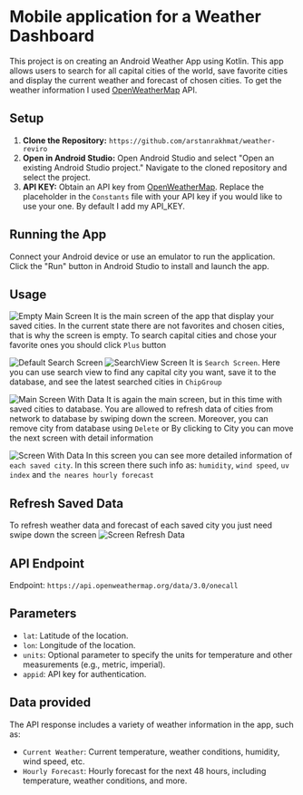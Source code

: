 # Mobile application for a Weather Dashboard

This project is on creating an Android Weather App using Kotlin. This app allows users to search for
all capital cities of the world, save favorite cities
and display the current weather and forecast of chosen cities. To get the weather information I
used <a href="https://openweathermap.org" target="_blank">OpenWeatherMap</a> API.

## Setup

1. **Clone the Repository:** `https://github.com/arstanrakhmat/weather-reviro`
2. **Open in Android Studio:** Open Android Studio and select "Open an existing Android Studio
   project." Navigate to the cloned repository and select the project.
3. **API KEY:** Obtain an API key from <a href="https://openweathermap.org" target="_blank">
   OpenWeatherMap</a>. Replace the placeholder in the `Constants` file with your API key if you
   would like to use your one. By default I add my API_KEY.

## Running the App

Connect your Android device or use an emulator to run the application. Click the "Run" button in
Android Studio to install and launch the app.

## Usage

![Empty Main Screen](app/src/main/res/drawable/empty_main_screen.png?raw=true)
It is the main screen of the app that display your saved cities. In the current state there are not
favorites and chosen cities, that is why the screen is empty. To search capital cities and chose
your favorite ones you should click `Plus` button

![Default Search Screen](app/src/main/res/drawable/default_search_screen.png?raw=true)
![SearchView Screen](app/src/main/res/drawable/search_view_active.png?raw=true)
It is `Search Screen`. Here you can use search view to find any capital city you want, save it to
the database, and see the latest searched cities in `ChipGroup`

![Main Screen With Data](app/src/main/res/drawable/main_screen_with_data.png?raw=true)
It is again the main screen, but in this time with saved cities to database. You are allowed to
refresh data of cities from network to database by swiping down the screen. Moreover, you can remove
city
from database using `Delete` or By clicking to City you can move the next screen with detail
information

![Screen With Data](app/src/main/res/drawable/detail_info.png?raw=true)
In this screen you can see more detailed information of `each saved city`. In this screen there such
info as: `humidity`, `wind speed`, `uv index` and `the neares hourly forecast`

## Refresh Saved Data
To refresh weather data and forecast of each saved city you just need swipe down the screen
![Screen Refresh Data](app/src/main/res/drawable/screen_refresh.png?raw=true)

## API Endpoint

Endpoint: `https://api.openweathermap.org/data/3.0/onecall`

## Parameters

- `lat`: Latitude of the location.
- `lon`: Longitude of the location.
- `units`: Optional parameter to specify the units for temperature and other measurements (e.g.,
  metric, imperial).
- `appid`: API key for authentication.

## Data provided

The API response includes a variety of weather information in the app, such as:

- `Current Weather`: Current temperature, weather conditions, humidity, wind speed, etc.
- `Hourly Forecast`: Hourly forecast for the next 48 hours, including temperature, weather
  conditions, and more.

